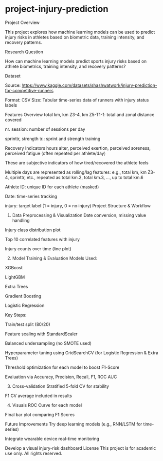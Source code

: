 # project-injury-prediction
Project Overview

This project explores how machine learning models can be used to predict injury risks in athletes based on biometric data, training intensity, and recovery patterns.

Research Question

How can machine learning models predict sports injury risks based on athlete biometrics, training intensity, and recovery patterns?

Dataset

Source: https://www.kaggle.com/datasets/shashwatwork/injury-prediction-for-competitive-runners

Format: CSV
Size: Tabular time-series data of runners with injury status labels

Features Overview
total km, km Z3-4, km Z5-T1-1: total and zonal distance covered

nr. session: number of sessions per day

sprinttr, strength tr.: sprint and strength training

 Recovery Indicators
hours alter, perceived exertion, perceived soreness, perceived fatigue (often repeated per athlete/day)

These are subjective indicators of how tired/recovered the athlete feels


Multiple days are represented as rolling/lag features:
e.g., total km, km Z3-4, sprinttr, etc., repeated as total km.2, total km.3, ..., up to total km.6

Athlete ID: unique ID for each athlete (masked)

Date: time-series tracking

injury: target label (1 = injury, 0 = no injury)
Project Structure & Workflow
1. Data Preprocessing & Visualization
Date conversion, missing value handling

Injury class distribution plot

Top 10 correlated features with injury

Injury counts over time (line plot)

2. Model Training & Evaluation
Models Used:

XGBoost

LightGBM

Extra Trees

Gradient Boosting

Logistic Regression

Key Steps:

Train/test split (80/20)

Feature scaling with StandardScaler

Balanced undersampling (no SMOTE used)

Hyperparameter tuning using GridSearchCV (for Logistic Regression & Extra Trees)

Threshold optimization for each model to boost F1-Score

Evaluation via Accuracy, Precision, Recall, F1, ROC AUC

3. Cross-validation
Stratified 5-fold CV for stability

F1 CV average included in results

4. Visuals
ROC Curve for each model

Final bar plot comparing F1 Scores

Future Improvements
Try deep learning models (e.g., RNN/LSTM for time-series)

Integrate wearable device real-time monitoring

Develop a visual injury-risk dashboard
License
This project is for academic use only. All rights reserved.

















